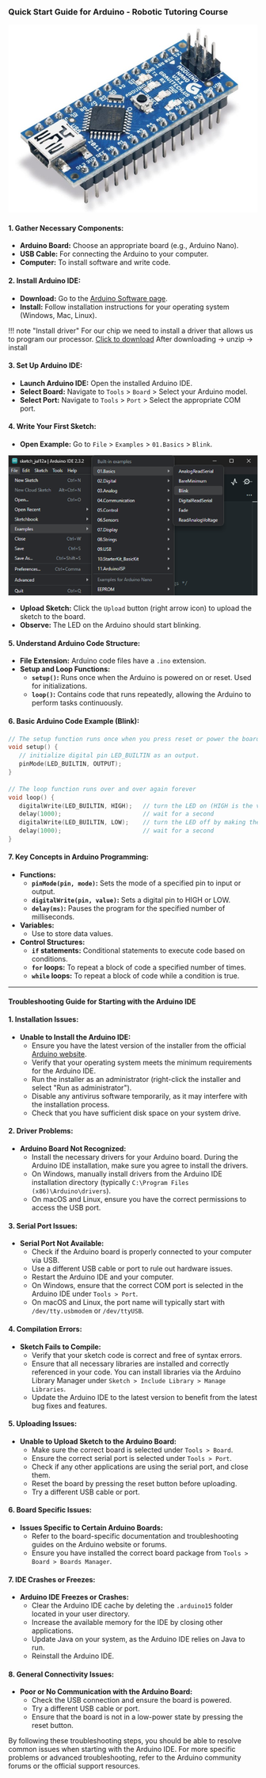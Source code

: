 ### Quick Start Guide for Arduino - Robotic Tutoring Course


![Arduino](../../99_Resources/images/arduino.jpg)

#### 1. **Gather Necessary Components:**
   - **Arduino Board:** Choose an appropriate board (e.g., Arduino Nano).
   - **USB Cable:** For connecting the Arduino to your computer.
   - **Computer:** To install software and write code.


#### 2. **Install Arduino IDE:**
   - **Download:** Go to the [Arduino Software page](https://www.arduino.cc/en/software).
   - **Install:** Follow installation instructions for your operating system (Windows, Mac, Linux).


!!! note "Install driver"
    For our chip we need to install a driver that allows us to program our processor.
    [Click to download](../../99_Resources/drivers/ch340.zip)
    After downloading -> unzip -> install


#### 3. **Set Up Arduino IDE:**
   - **Launch Arduino IDE:** Open the installed Arduino IDE.
   - **Select Board:** Navigate to `Tools` > `Board` > Select your Arduino model.
   - **Select Port:** Navigate to `Tools` > `Port` > Select the appropriate COM port.

#### 4. **Write Your First Sketch:**
   - **Open Example:** Go to `File` > `Examples` > `01.Basics` > `Blink`.

   ![alt text](image.png)

   - **Upload Sketch:** Click the `Upload` button (right arrow icon) to upload the sketch to the board.
   - **Observe:** The LED on the Arduino should start blinking.

#### 5. **Understand Arduino Code Structure:**
   - **File Extension:** Arduino code files have a `.ino` extension.
   - **Setup and Loop Functions:**
     - **`setup()`:** Runs once when the Arduino is powered on or reset. Used for initializations.
     - **`loop()`:** Contains code that runs repeatedly, allowing the Arduino to perform tasks continuously.

#### 6. **Basic Arduino Code Example (Blink):**
```cpp
// The setup function runs once when you press reset or power the board
void setup() {
   // initialize digital pin LED_BUILTIN as an output.
   pinMode(LED_BUILTIN, OUTPUT);
}

// The loop function runs over and over again forever
void loop() {
   digitalWrite(LED_BUILTIN, HIGH);   // turn the LED on (HIGH is the voltage level)
   delay(1000);                       // wait for a second
   digitalWrite(LED_BUILTIN, LOW);    // turn the LED off by making the voltage LOW
   delay(1000);                       // wait for a second
}
```

#### 7. **Key Concepts in Arduino Programming:**
   - **Functions:**
     - **`pinMode(pin, mode)`:** Sets the mode of a specified pin to input or output.
     - **`digitalWrite(pin, value)`:** Sets a digital pin to HIGH or LOW.
     - **`delay(ms)`:** Pauses the program for the specified number of milliseconds.
   - **Variables:**
     - Use to store data values.
   - **Control Structures:**
     - **`if` statements:** Conditional statements to execute code based on conditions.
     - **`for` loops:** To repeat a block of code a specified number of times.
     - **`while` loops:** To repeat a block of code while a condition is true.

---------------------------------------------------------------

#### Troubleshooting Guide for Starting with the Arduino IDE
#### 1. **Installation Issues:**
   - **Unable to Install the Arduino IDE:**
     - Ensure you have the latest version of the installer from the official [Arduino website](https://www.arduino.cc/en/software).
     - Verify that your operating system meets the minimum requirements for the Arduino IDE.
     - Run the installer as an administrator (right-click the installer and select "Run as administrator").
     - Disable any antivirus software temporarily, as it may interfere with the installation process.
     - Check that you have sufficient disk space on your system drive.

#### 2. **Driver Problems:**
   - **Arduino Board Not Recognized:**
     - Install the necessary drivers for your Arduino board. During the Arduino IDE installation, make sure you agree to install the drivers.
     - On Windows, manually install drivers from the Arduino IDE installation directory (typically `C:\Program Files (x86)\Arduino\drivers`).
     - On macOS and Linux, ensure you have the correct permissions to access the USB port.

#### 3. **Serial Port Issues:**
   - **Serial Port Not Available:**
     - Check if the Arduino board is properly connected to your computer via USB.
     - Use a different USB cable or port to rule out hardware issues.
     - Restart the Arduino IDE and your computer.
     - On Windows, ensure that the correct COM port is selected in the Arduino IDE under `Tools > Port`.
     - On macOS and Linux, the port name will typically start with `/dev/tty.usbmodem` or `/dev/ttyUSB`.

#### 4. **Compilation Errors:**
   - **Sketch Fails to Compile:**
     - Verify that your sketch code is correct and free of syntax errors.
     - Ensure that all necessary libraries are installed and correctly referenced in your code. You can install libraries via the Arduino Library Manager under `Sketch > Include Library > Manage Libraries`.
     - Update the Arduino IDE to the latest version to benefit from the latest bug fixes and features.

#### 5. **Uploading Issues:**
   - **Unable to Upload Sketch to the Arduino Board:**
     - Make sure the correct board is selected under `Tools > Board`.
     - Ensure the correct serial port is selected under `Tools > Port`.
     - Check if any other applications are using the serial port, and close them.
     - Reset the board by pressing the reset button before uploading.
     - Try a different USB cable or port.

#### 6. **Board Specific Issues:**
   - **Issues Specific to Certain Arduino Boards:**
     - Refer to the board-specific documentation and troubleshooting guides on the Arduino website or forums.
     - Ensure you have installed the correct board package from `Tools > Board > Boards Manager`.

#### 7. **IDE Crashes or Freezes:**
   - **Arduino IDE Freezes or Crashes:**
     - Clear the Arduino IDE cache by deleting the `.arduino15` folder located in your user directory.
     - Increase the available memory for the IDE by closing other applications.
     - Update Java on your system, as the Arduino IDE relies on Java to run.
     - Reinstall the Arduino IDE.

#### 8. **General Connectivity Issues:**
   - **Poor or No Communication with the Arduino Board:**
     - Check the USB connection and ensure the board is powered.
     - Try a different USB cable or port.
     - Ensure that the board is not in a low-power state by pressing the reset button.

By following these troubleshooting steps, you should be able to resolve common issues when starting with the Arduino IDE. For more specific problems or advanced troubleshooting, refer to the Arduino community forums or the official support resources.